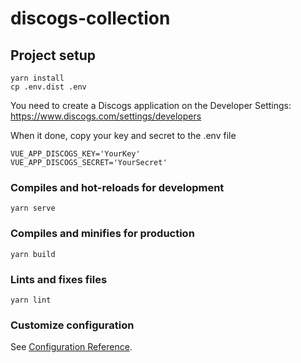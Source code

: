 # discogs-collection

## Project setup
```
yarn install
cp .env.dist .env
```

You need to create a Discogs application on the Developer Settings: https://www.discogs.com/settings/developers

When it done, copy your key and secret to the .env file

```
VUE_APP_DISCOGS_KEY='YourKey'
VUE_APP_DISCOGS_SECRET='YourSecret'
```

### Compiles and hot-reloads for development
```
yarn serve
```

### Compiles and minifies for production
```
yarn build
```

### Lints and fixes files
```
yarn lint
```

### Customize configuration
See [Configuration Reference](https://cli.vuejs.org/config/).
